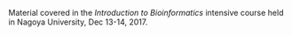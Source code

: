 Material covered in the *Introduction to Bioinformatics* intensive course held in Nagoya University, Dec 13-14, 2017.
